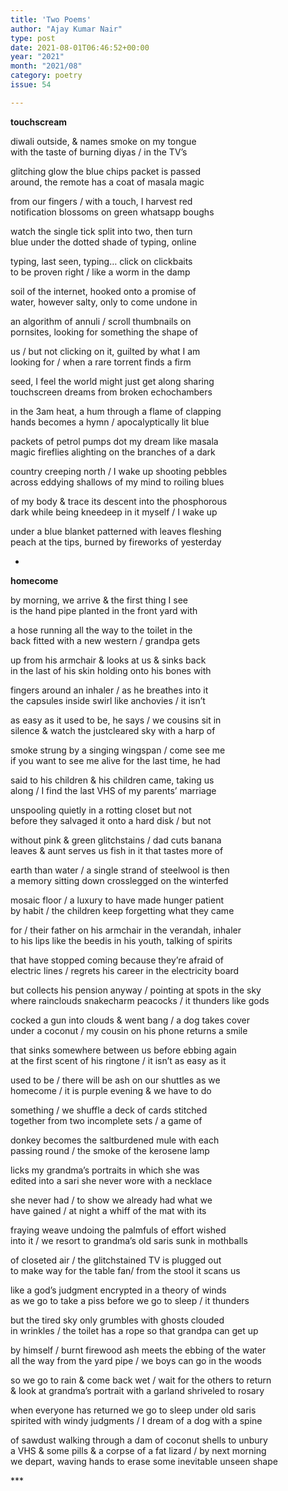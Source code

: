 ```yaml
---
title: 'Two Poems'
author: "Ajay Kumar Nair"
type: post
date: 2021-08-01T06:46:52+00:00
year: "2021"
month: "2021/08"
category: poetry
issue: 54

---
```

**touchscream**

diwali outside, & names smoke on my tongue  
with the taste of burning diyas / in the TV’s

glitching glow the blue chips packet is passed  
around, the remote has a coat of masala magic

from our fingers / with a touch, I harvest red  
notification blossoms on green whatsapp boughs

watch the single tick split into two, then turn  
blue under the dotted shade of typing, online

typing, last seen, typing… click on clickbaits  
to be proven right / like a worm in the damp

soil of the internet, hooked onto a promise of  
water, however salty, only to come undone in

an algorithm of annuli / scroll thumbnails on  
pornsites, looking for something the shape of

us / but not clicking on it, guilted by what I am  
looking for / when a rare torrent finds a firm

seed, I feel the world might just get along sharing  
touchscreen dreams from broken echochambers

in the 3am heat, a hum through a flame of clapping  
hands becomes a hymn / apocalyptically lit blue

packets of petrol pumps dot my dream like masala  
magic fireflies alighting on the branches of a dark

country creeping north / I wake up shooting pebbles  
across eddying shallows of my mind to roiling blues

of my body & trace its descent into the phosphorous  
dark while being kneedeep in it myself / I wake up

under a blue blanket patterned with leaves fleshing  
peach at the tips, burned by fireworks of yesterday

*

**homecome**

by morning, we arrive & the first thing I see  
is the hand pipe planted in the front yard with

a hose running all the way to the toilet in the  
back fitted with a new western / grandpa gets

up from his armchair & looks at us & sinks back  
in the last of his skin holding onto his bones with

fingers around an inhaler / as he breathes into it  
the capsules inside swirl like anchovies / it isn’t

as easy as it used to be, he says / we cousins sit in  
silence & watch the justcleared sky with a harp of

smoke strung by a singing wingspan / come see me  
if you want to see me alive for the last time, he had

said to his children & his children came, taking us  
along / I find the last VHS of my parents’ marriage

unspooling quietly in a rotting closet but not  
before they salvaged it onto a hard disk / but not

without pink & green glitchstains / dad cuts banana  
leaves & aunt serves us fish in it that tastes more of

earth than water / a single strand of steelwool is then  
a memory sitting down crosslegged on the winterfed

mosaic floor / a luxury to have made hunger patient  
by habit / the children keep forgetting what they came

for / their father on his armchair in the verandah, inhaler  
to his lips like the beedis in his youth, talking of spirits

that have stopped coming because they’re afraid of  
electric lines / regrets his career in the electricity board

but collects his pension anyway / pointing at spots in the sky  
where rainclouds snakecharm peacocks / it thunders like gods

cocked a gun into clouds & went bang / a dog takes cover  
under a coconut / my cousin on his phone returns a smile

that sinks somewhere between us before ebbing again  
at the first scent of his ringtone / it isn’t as easy as it

used to be / there will be ash on our shuttles as we  
homecome / it is purple evening & we have to do

something / we shuffle a deck of cards stitched  
together from two incomplete sets / a game of

donkey becomes the saltburdened mule with each  
passing round / the smoke of the kerosene lamp

licks my grandma’s portraits in which she was  
edited into a sari she never wore with a necklace

she never had / to show we already had what we  
have gained / at night a whiff of the mat with its

fraying weave undoing the palmfuls of effort wished  
into it / we resort to grandma’s old saris sunk in mothballs

of closeted air / the glitchstained TV is plugged out  
to make way for the table fan/ from the stool it scans us

like a god’s judgment encrypted in a theory of winds  
as we go to take a piss before we go to sleep / it thunders

but the tired sky only grumbles with ghosts clouded  
in wrinkles / the toilet has a rope so that grandpa can get up

by himself / burnt firewood ash meets the ebbing of the water  
all the way from the yard pipe / we boys can go in the woods

so we go to rain & come back wet / wait for the others to return  
& look at grandma’s portrait with a garland shriveled to rosary

when everyone has returned we go to sleep under old saris  
spirited with windy judgments / I dream of a dog with a spine

of sawdust walking through a dam of coconut shells to unbury  
a VHS & some pills & a corpse of a fat lizard / by next morning  
we depart, waving hands to erase some inevitable unseen shape

\***

